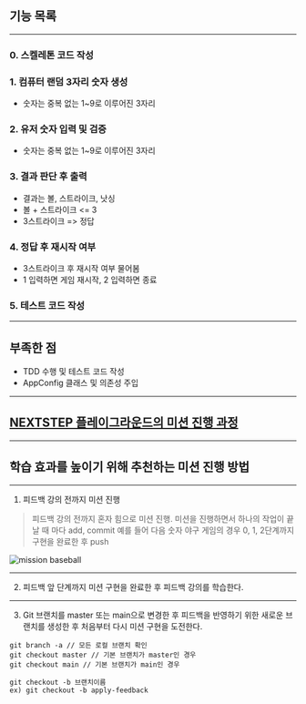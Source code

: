 ## 기능 목록

---
### 0. 스켈레톤 코드 작성

### 1. 컴퓨터 랜덤 3자리 숫자 생성
- 숫자는 중복 없는 1~9로 이루어진 3자리

### 2. 유저 숫자 입력 및 검증
- 숫자는 중복 없는 1~9로 이루어진 3자리

### 3. 결과 판단 후 출력
- 결과는 볼, 스트라이크, 낫싱
- 볼 + 스트라이크 <= 3
- 3스트라이크 => 정답

### 4. 정답 후 재시작 여부
- 3스트라이크 후 재시작 여부 물어봄
- 1 입력하면 게임 재시작, 2 입력하면 종료

### 5. 테스트 코드 작성


---
## 부족한 점
- TDD 수행 및 테스트 코드 작성
- AppConfig 클래스 및 의존성 주입

---
## [NEXTSTEP 플레이그라운드의 미션 진행 과정](https://github.com/next-step/nextstep-docs/blob/master/playground/README.md)

---
## 학습 효과를 높이기 위해 추천하는 미션 진행 방법

---
1. 피드백 강의 전까지 미션 진행 
> 피드백 강의 전까지 혼자 힘으로 미션 진행. 미션을 진행하면서 하나의 작업이 끝날 때 마다 add, commit
> 예를 들어 다음 숫자 야구 게임의 경우 0, 1, 2단계까지 구현을 완료한 후 push

![mission baseball](https://raw.githubusercontent.com/next-step/nextstep-docs/master/playground/images/mission_baseball.png)

---
2. 피드백 앞 단계까지 미션 구현을 완료한 후 피드백 강의를 학습한다.

---
3. Git 브랜치를 master 또는 main으로 변경한 후 피드백을 반영하기 위한 새로운 브랜치를 생성한 후 처음부터 다시 미션 구현을 도전한다.

```
git branch -a // 모든 로컬 브랜치 확인
git checkout master // 기본 브랜치가 master인 경우
git checkout main // 기본 브랜치가 main인 경우

git checkout -b 브랜치이름
ex) git checkout -b apply-feedback
```
